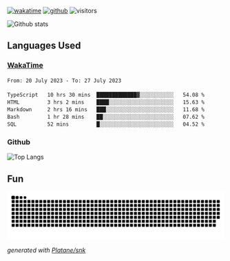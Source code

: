 [![wakatime](https://wakatime.com/badge/user/82c377cd-a54c-404c-b7df-177b313ca539.svg)](https://wakatime.com/@82c377cd-a54c-404c-b7df-177b313ca539)
[![github](https://img.shields.io/github/followers/xinthose?logo=github&style=plastic)](https://github.com/alanhamlett?tab=followers)
![visitors](https://visitor-badge.glitch.me/badge?page_id=xinthose&left_color=green&right_color=red)

![Github stats](https://github-readme-stats.vercel.app/api?username=xinthose&show_icons=true&theme=radical&count_private=true)

## Languages Used

### [WakaTime](https://wakatime.com/)
<!--START_SECTION:waka-->

```txt
From: 20 July 2023 - To: 27 July 2023

TypeScript   10 hrs 30 mins  █████████████▓░░░░░░░░░░░   54.08 %
HTML         3 hrs 2 mins    ████░░░░░░░░░░░░░░░░░░░░░   15.63 %
Markdown     2 hrs 16 mins   ███░░░░░░░░░░░░░░░░░░░░░░   11.68 %
Bash         1 hr 28 mins    ██░░░░░░░░░░░░░░░░░░░░░░░   07.62 %
SQL          52 mins         █░░░░░░░░░░░░░░░░░░░░░░░░   04.52 %
```

<!--END_SECTION:waka-->

### Github

![Top Langs](https://github-readme-stats.vercel.app/api/top-langs/?username=xinthose)

## Fun
![github contribution grid snake animation](https://raw.githubusercontent.com/xinthose/xinthose/output/github-contribution-grid-snake.svg)

_generated with [Platane/snk](https://github.com/Platane/snk)_
